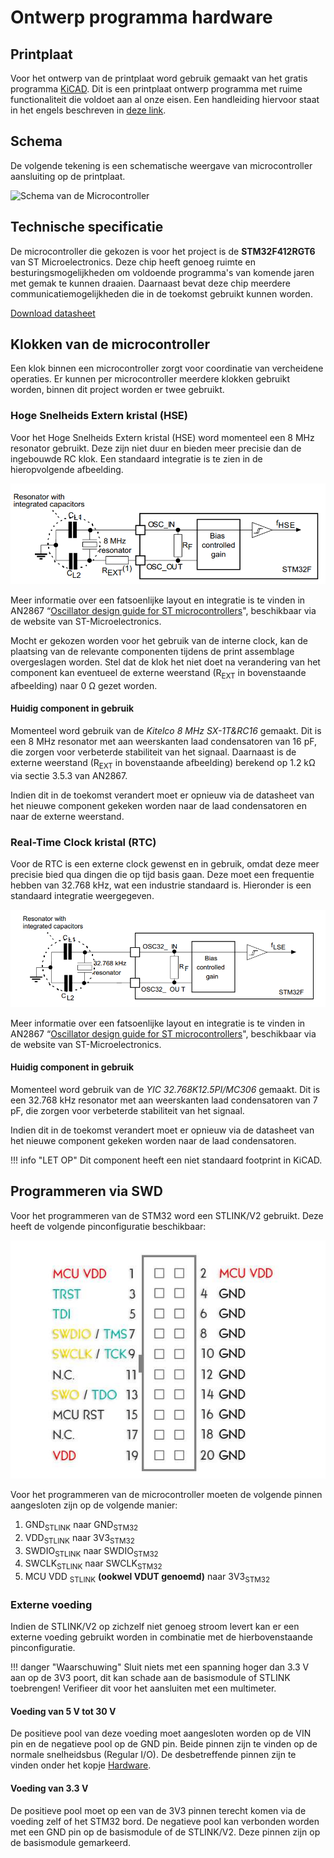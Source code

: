 # Ontwerp programma hardware

## Printplaat

Voor het ontwerp van de printplaat word gebruik gemaakt van het gratis programma
[KiCAD](https://www.kicad.org/). Dit is een printplaat ontwerp programma met
ruime functionaliteit die voldoet aan al onze eisen. Een handleiding hiervoor
staat in het engels beschreven in [deze link](https://greendome.tech/wp-content/uploads/2025/03/PCBGuide.pdf).

## Schema

De volgende tekening is een schematische weergave van microcontroller aansluiting
op de printplaat.

![Schema van de Microcontroller](/assets/images/microcontroller_schematics.jpeg)

## Technische specificatie

De microcontroller die gekozen is voor het project is de **STM32F412RGT6** van
ST Microelectronics. Deze chip heeft genoeg ruimte en besturingsmogelijkheden om
voldoende programma's van komende jaren met gemak te kunnen draaien. Daarnaast
bevat deze chip meerdere communicatiemogelijkheden die in de toekomst gebruikt
kunnen worden.

[Download datasheet](/assets/pdf/stm32f412rg.pdf)

## Klokken van de microcontroller

Een klok binnen een microcontroller zorgt voor coordinatie van vercheidene operaties.
Er kunnen per microcontroller meerdere klokken gebruikt worden, binnen dit project
worden er twee gebruikt.

### Hoge Snelheids Extern kristal (HSE)

Voor het Hoge Snelheids Extern kristal (HSE) word momenteel een 8 MHz resonator
gebruikt. Deze zijn niet duur en bieden meer precisie dan de ingebouwde RC klok.
Een standaard integratie is te zien in de hieropvolgende afbeelding.

![HSE_foto](afbeeldingen/CLK.png)

Meer informatie over een fatsoenlijke layout en integratie is te vinden in AN2867
“[Oscillator design guide for ST microcontrollers](https://www.st.com/resource/en/application_note/an2867-guidelines-for-oscillator-design-on-stm8afals-and-stm32-mcusmpus-stmicroelectronics.pdf)",
beschikbaar via de website van ST-Microelectronics.

Mocht er gekozen worden voor het gebruik van de interne clock, kan de plaatsing
van de relevante componenten tijdens de print assemblage overgeslagen worden.
Stel dat de klok het niet doet na verandering van het component kan eventueel de
externe weerstand (R<sub>EXT</sub> in bovenstaande afbeelding) naar 0 Ω gezet worden.

#### Huidig component in gebruik

Momenteel word gebruik van de *Kitelco 8 MHz SX-1T&RC16* gemaakt. Dit is een 8
MHz resonator met aan weerskanten laad condensatoren van 16 pF, die zorgen voor
verbeterde stabiliteit van het signaal. Daarnaast is de externe weerstand
(R<sub>EXT</sub> in bovenstaande afbeelding) berekend op 1.2 kΩ via sectie 3.5.3
van AN2867.

Indien dit in de toekomst verandert moet er opnieuw via de datasheet van het
nieuwe component gekeken worden naar de laad condensatoren en naar de externe
weerstand.

### Real-Time Clock kristal (RTC)

Voor de RTC is een externe clock gewenst en in gebruik, omdat deze meer precisie
bied qua dingen die op tijd basis gaan. Deze moet een frequentie hebben van
32.768 kHz, wat een industrie standaard is. Hieronder is een standaard integratie
weergegeven.

![RTC_foto](afbeeldingen/RTC.png)

 Meer informatie over een fatsoenlijke layout en integratie is te vinden in
 AN2867 “[Oscillator design guide for ST microcontrollers](https://www.st.com/resource/en/application_note/an2867-guidelines-for-oscillator-design-on-stm8afals-and-stm32-mcusmpus-stmicroelectronics.pdf)",
 beschikbaar via de website van ST-Microelectronics.

#### Huidig component in gebruik

Momenteel word gebruik van de *YIC 32.768K12.5PI/MC306* gemaakt. Dit is een
32.768 kHz resonator met aan weerskanten laad condensatoren van 7 pF, die zorgen
voor verbeterde stabiliteit van het signaal.

Indien dit in de toekomst verandert moet er opnieuw via de datasheet van het
nieuwe component gekeken worden naar de laad condensatoren.

!!! info "LET OP"
    Dit component heeft een niet standaard footprint in KiCAD.

## Programmeren via SWD

Voor het programmeren van de STM32 word een STLINK/V2 gebruikt.
Deze heeft de volgende pinconfiguratie beschikbaar:

![STLINK_foto](afbeeldingen/STLINK.jpg)

Voor het programmeren van de microcontroller moeten de volgende pinnen
aangesloten zijn op de volgende manier:

1. GND<sub>STLINK</sub> naar GND<sub>STM32</sub>
2. VDD<sub>STLINK</sub> naar 3V3<sub>STM32</sub>
3. SWDIO<sub>STLINK</sub> naar SWDIO<sub>STM32</sub>
4. SWCLK<sub>STLINK</sub> naar SWCLK<sub>STM32</sub>
5. MCU VDD <sub>STLINK</sub> **(ookwel VDUT genoemd)** naar 3V3<sub>STM32</sub>

### Externe voeding

Indien de STLINK/V2 op zichzelf niet genoeg stroom levert kan er een externe
voeding gebruikt worden in combinatie met de hierbovenstaande pinconfiguratie.

!!! danger "Waarschuwing"
    Sluit niets met een spanning hoger dan 3.3 V aan op de 3V3 poort, dit kan
    schade aan de basismodule of STLINK toebrengen! Verifieer dit voor het
    aansluiten met een multimeter.

#### Voeding van 5 V tot 30 V

De positieve pool van deze voeding moet aangesloten worden op de VIN pin en de
negatieve pool op de GND pin. Beide pinnen zijn te vinden op de normale
snelheidsbus (Regular I/O). De desbetreffende pinnen zijn te vinden onder het kopje
[Hardware](../gwtonn_hardware/piggyback.md).

#### Voeding van 3.3 V

De positieve pool moet op een van de 3V3 pinnen terecht komen via de voeding zelf
of het STM32 bord. De negatieve pool kan verbonden worden met een GND pin op de
basismodule of de STLINK/V2. Deze pinnen zijn op de basismodule gemarkeerd.
